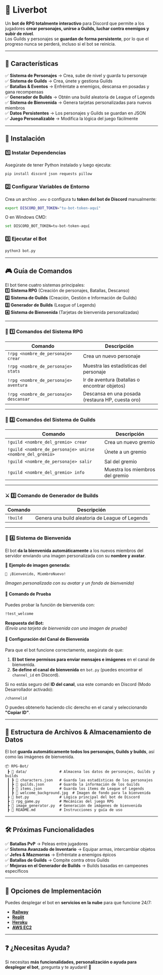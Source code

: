 # 🏰 Liverbot
Un **bot de RPG totalmente interactivo** para Discord que permite a los jugadores **crear personajes, unirse a Guilds, luchar contra enemigos y subir de nivel**.  
Los Guilds y personajes se **guardan de forma persistente**, por lo que el progreso nunca se perderá, incluso si el bot se reinicia.

---

## **📌 Características**
✅ **Sistema de Personajes** → Crea, sube de nivel y guarda tu personaje  
✅ **Sistema de Guilds** → Crea, únete y gestiona Guilds  
✅ **Batallas & Eventos** → Enfréntate a enemigos, descansa en posadas y gana recompensas  
✅ **Generador de Builds** → Obtén una build aleatoria de League of Legends  
✅ **Sistema de Bienvenida** → Genera tarjetas personalizadas para nuevos miembros  
✅ **Datos Persistentes** → Los personajes y Guilds se guardan en JSON  
✅ **Juego Personalizable** → Modifica la lógica del juego fácilmente  

---

## **🔧 Instalación**
### **1️⃣ Instalar Dependencias**
Asegúrate de tener Python instalado y luego ejecuta:
```sh
pip install discord json requests pillow
```

### **2️⃣ Configurar Variables de Entorno**
Crea un archivo `.env` o configura tu **token del bot de Discord** manualmente:
```sh
export DISCORD_BOT_TOKEN="tu-bot-token-aquí"
```
O en Windows CMD:
```sh
set DISCORD_BOT_TOKEN=tu-bot-token-aquí
```

### **3️⃣ Ejecutar el Bot**
```sh
python3 bot.py
```

---

## **🎮 Guía de Comandos**
El bot tiene cuatro sistemas principales:  
**1️⃣ Sistema RPG** (Creación de personajes, Batallas, Descanso)  
**2️⃣ Sistema de Guilds** (Creación, Gestión e Información de Guilds)  
**3️⃣ Generador de Builds** (League of Legends)  
**4️⃣ Sistema de Bienvenida** (Tarjetas de bienvenida personalizadas)  

---

### **📜 1️⃣ Comandos del Sistema RPG**
| Comando | Descripción |
|---------|-------------|
| `!rpg <nombre_de_personaje> crear` | Crea un nuevo personaje |
| `!rpg <nombre_de_personaje> stats` | Muestra las estadísticas del personaje |
| `!rpg <nombre_de_personaje> aventura` | Ir de aventura (batallas o encontrar objetos) |
| `!rpg <nombre_de_personaje> descansar` | Descansa en una posada (restaura HP, cuesta oro) |

---

### **🏰 2️⃣ Comandos del Sistema de Guilds**
| Comando | Descripción |
|---------|-------------|
| `!guild <nombre_del_gremio> crear` | Crea un nuevo gremio |
| `!guild <nombre_de_personaje> unirse <nombre_del_gremio>` | Únete a un gremio |
| `!guild <nombre_de_personaje> salir` | Sal del gremio |
| `!guild <nombre_del_gremio> info` | Muestra los miembros del gremio |

---

### **⚔️ 3️⃣ Comando de Generador de Builds**
| Comando | Descripción |
|---------|-------------|
| `!build` | Genera una build aleatoria de League of Legends |

---

### **👋 4️⃣ Sistema de Bienvenida**
El bot **da la bienvenida automáticamente** a los nuevos miembros del servidor enviando una imagen personalizada con su **nombre y avatar**.  

📌 **Ejemplo de imagen generada:**
```
🎉 ¡Bienvenido, MiembroNuevo!
```
_(Imagen personalizada con su avatar y un fondo de bienvenida)_

#### **🔹 Comando de Prueba**
Puedes probar la función de bienvenida con:
```sh
!test_welcome
```
**Respuesta del Bot:**  
_(Envía una tarjeta de bienvenida con una imagen de prueba)_

#### **📌 Configuración del Canal de Bienvenida**
Para que el bot funcione correctamente, asegúrate de que:
1. **El bot tiene permisos para enviar mensajes e imágenes** en el canal de bienvenida.
2. **Se define el canal de bienvenida** en `bot.py` (puedes encontrar el `channel_id` en Discord).

Si no estás seguro del **ID del canal**, usa este comando en Discord (Modo Desarrollador activado):
```
/channelid
```
O puedes obtenerlo haciendo clic derecho en el canal y seleccionando **"Copiar ID"**.

---

## **📂 Estructura de Archivos & Almacenamiento de Datos**
El bot **guarda automáticamente todos los personajes, Guilds y builds**, así como las imágenes de bienvenida.

```
📦 RPG-Bot/
 ┣ 📂 data/               # Almacena los datos de personajes, Guilds y builds
 ┃ ┣ 📜 characters.json   # Guarda las estadísticas de los personajes
 ┃ ┣ 📜 guilds.json       # Guarda la información de los Guilds
 ┃ ┣ 📜 items.json        # Guarda los ítems de League of Legends
 ┃ ┣ 📜 welcome_background.jpg  # Imagen de fondo para la bienvenida
 ┣ 📜 bot.py              # Lógica principal del bot de Discord
 ┣ 📜 rpg_game.py         # Mecánicas del juego RPG
 ┣ 📜 image_generator.py  # Generación de imágenes de bienvenida
 ┣ 📜 README.md           # Instrucciones y guía de uso
```

---

## **🛠 Próximas Funcionalidades**
✅ **Batallas PvP** → Peleas entre jugadores  
✅ **Sistema Avanzado de Inventario** → Equipar armas, intercambiar objetos  
✅ **Jefes & Mazmorras** → Enfréntate a enemigos épicos  
✅ **Batallas de Guilds** → Compite contra otros Guilds  
✅ **Mejoras en el Generador de Builds** → Builds basadas en campeones específicos  

---

## **🚀 Opciones de Implementación**
Puedes desplegar el bot en **servicios en la nube** para que funcione 24/7:
- **[Railway](https://railway.app/)**
- **[Replit](https://replit.com/)**
- **[Heroku](https://www.heroku.com/)**
- **[AWS EC2](https://aws.amazon.com/ec2/)**

---

## **❓ ¿Necesitas Ayuda?**
Si necesitas **más funcionalidades, personalización o ayuda para desplegar el bot**, ¡pregunta y te ayudaré! 🚀
